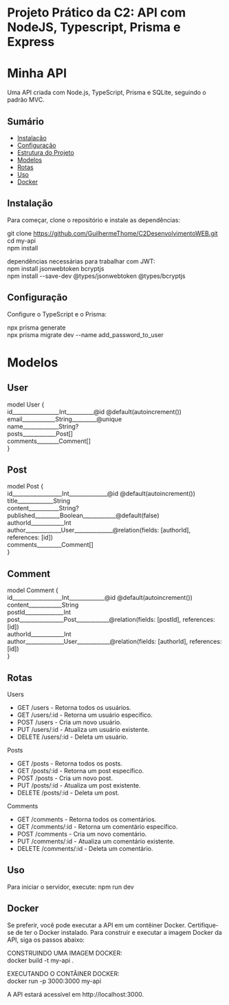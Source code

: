 # Projeto Prático da C2: API com NodeJS, Typescript, Prisma e Express
# Minha API

Uma API criada com Node.js, TypeScript, Prisma e SQLite, seguindo o padrão MVC.

## Sumário

- [Instalação](#instalação)
- [Configuração](#configuração)
- [Estrutura do Projeto](#estrutura-do-projeto)
- [Modelos](#modelos)
- [Rotas](#rotas)
- [Uso](#uso)
- [Docker](#docker)
  
## Instalação
Para começar, clone o repositório e instale as dependências:

git clone https://github.com/GuilhermeThome/C2DesenvolvimentoWEB.git <br>
cd my-api <br>
npm install

dependências necessárias para trabalhar com JWT: <br>
npm install jsonwebtoken bcryptjs <br>
npm install --save-dev @types/jsonwebtoken @types/bcryptjs <br>

## Configuração

Configure o TypeScript e o Prisma:

npx prisma generate <br>
npx prisma migrate dev --name add_password_to_user


# Modelos

## User

model User { <br>
  id_________________Int__________@id @default(autoincrement()) <br>
  email____________String_________@unique <br>
  name_____________String? <br>
  posts____________Post[] <br>
  comments________Comment[] <br>
} <br>

## Post

model Post { <br>
  id__________________Int______________@id @default(autoincrement()) <br>
  title_____________String <br>
  content___________String? <br>
  published_________Boolean____________@default(false) <br>
  authorId____________Int <br>
  author_____________User______________@relation(fields: [authorId], references: [id]) <br>
  comments_________Comment[] <br>
} <br>

## Comment

model Comment { <br>
  id__________________Int_____________@id @default(autoincrement()) <br>
  content____________String <br>
  postId______________Int <br>
  post________________Post____________@relation(fields: [postId], references: [id]) <br>
  authorId____________Int <br>
  author______________User____________@relation(fields: [authorId], references: [id]) <br>
} <br> 

## Rotas 

Users
- GET /users - Retorna todos os usuários.
- GET /users/:id - Retorna um usuário específico.
- POST /users - Cria um novo usuário.
- PUT /users/:id - Atualiza um usuário existente.
- DELETE /users/:id - Deleta um usuário.

Posts
- GET /posts - Retorna todos os posts.
- GET /posts/:id - Retorna um post específico.
- POST /posts - Cria um novo post.
- PUT /posts/:id - Atualiza um post existente.
- DELETE /posts/:id - Deleta um post.

Comments
- GET /comments - Retorna todos os comentários.
- GET /comments/:id - Retorna um comentário específico.
- POST /comments - Cria um novo comentário.
- PUT /comments/:id - Atualiza um comentário existente.
- DELETE /comments/:id - Deleta um comentário.

## Uso
Para iniciar o servidor, execute:
npm run dev

## Docker
Se preferir, você pode executar a API em um contêiner Docker. Certifique-se de ter o Docker instalado. Para construir e executar a imagem Docker da API, siga os passos abaixo:<br>

CONSTRUINDO UMA IMAGEM DOCKER: <br>
docker build -t my-api . <br>

EXECUTANDO O CONTÂINER DOCKER: <br>
docker run -p 3000:3000 my-api <br>

A API estará acessível em http://localhost:3000.
